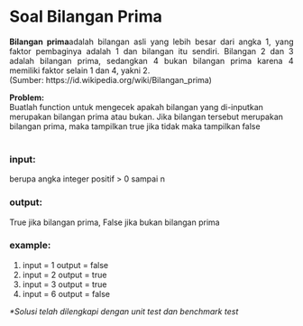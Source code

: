 # Soal Bilangan Prima

<p align=justify><b>Bilangan prima</b>adalah bilangan asli yang lebih besar dari angka 1, yang faktor pembaginya adalah 1 dan bilangan itu sendiri. Bilangan 2 dan 3 adalah bilangan prima, sedangkan 4 bukan bilangan prima karena 4 memiliki faktor selain 1 dan 4, yakni 2. <br>
(Sumber: https://id.wikipedia.org/wiki/Bilangan_prima)
</p>

<b>Problem:</b><br>
Buatlah function untuk mengecek apakah bilangan yang di-inputkan merupakan bilangan prima atau bukan. Jika bilangan tersebut merupakan bilangan prima, maka tampilkan true jika tidak maka tampilkan false <br>
<br>

### input:

berupa angka integer positif > 0 sampai n
<br>

### output:

True jika bilangan prima, False jika bukan bilangan prima
<br>

### example:

1. input = 1        output = false
2. input = 2        output = true
3. input = 3        output = true
4. input = 6        output = false

<i>*Solusi telah dilengkapi dengan unit test dan benchmark test</i>
